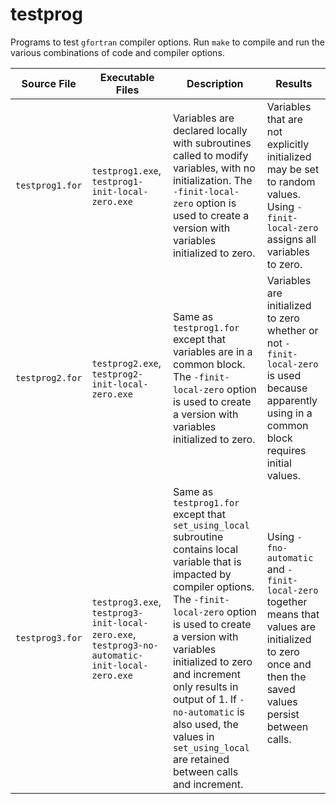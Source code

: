 # testprog

Programs to test `gfortran` compiler options.
Run `make` to compile and run the various combinations of code and compiler options.

| **Source File** | **Executable Files** | **Description** | **Results** |
| -- | -- | -- | -- |
| `testprog1.for` | `testprog1.exe`, `testprog1-init-local-zero.exe` | Variables are declared locally with subroutines called to modify variables, with no initialization.  The `-finit-local-zero` option is used to create a version with variables initialized to zero. | Variables that are not explicitly initialized may be set to random values.  Using `-finit-local-zero` assigns all variables to zero. |
| `testprog2.for` | `testprog2.exe`, `testprog2-init-local-zero.exe` | Same as `testprog1.for` except that variables are in a common block.  The `-finit-local-zero` option is used to create a version with variables initialized to zero. | Variables are initialized to zero whether or not `-finit-local-zero` is used because apparently using in a common block requires initial values. |
| `testprog3.for` | `testprog3.exe`, `testprog3-init-local-zero.exe`, `testprog3-no-automatic-init-local-zero.exe` | Same as `testprog1.for` except that `set_using_local` subroutine contains local variable that is impacted by compiler options.  The `-finit-local-zero` option is used to create a version with variables initialized to zero and increment only results in output of 1.  If `-no-automatic` is also used, the values in `set_using_local` are retained between calls and increment. | Using `-fno-automatic` and `-finit-local-zero` together means that values are initialized to zero once and then the saved values persist between calls. |
